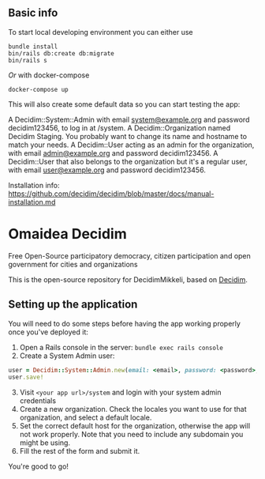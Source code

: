 ## Basic info

To start local developing environment you can either use 
```
bundle install
bin/rails db:create db:migrate
bin/rails s
```

*Or* with docker-compose

```
docker-compose up
```

This will also create some default data so you can start testing the app:

A Decidim::System::Admin with email system@example.org and password decidim123456, to log in at /system.
A Decidim::Organization named Decidim Staging. You probably want to change its name and hostname to match your needs.
A Decidim::User acting as an admin for the organization, with email admin@example.org and password decidim123456.
A Decidim::User that also belongs to the organization but it's a regular user, with email user@example.org and password decidim123456.

Installation info: https://github.com/decidim/decidim/blob/master/docs/manual-installation.md

# Omaidea Decidim

Free Open-Source participatory democracy, citizen participation and open government for cities and organizations

This is the open-source repository for DecidimMikkeli, based on [Decidim](https://github.com/decidim/decidim).

## Setting up the application

You will need to do some steps before having the app working properly once you've deployed it:

1. Open a Rails console in the server: `bundle exec rails console`
2. Create a System Admin user:
```ruby
user = Decidim::System::Admin.new(email: <email>, password: <password>, password_confirmation: <password>)
user.save!
```
3. Visit `<your app url>/system` and login with your system admin credentials
4. Create a new organization. Check the locales you want to use for that organization, and select a default locale.
5. Set the correct default host for the organization, otherwise the app will not work properly. Note that you need to include any subdomain you might be using.
6. Fill the rest of the form and submit it.

You're good to go!
